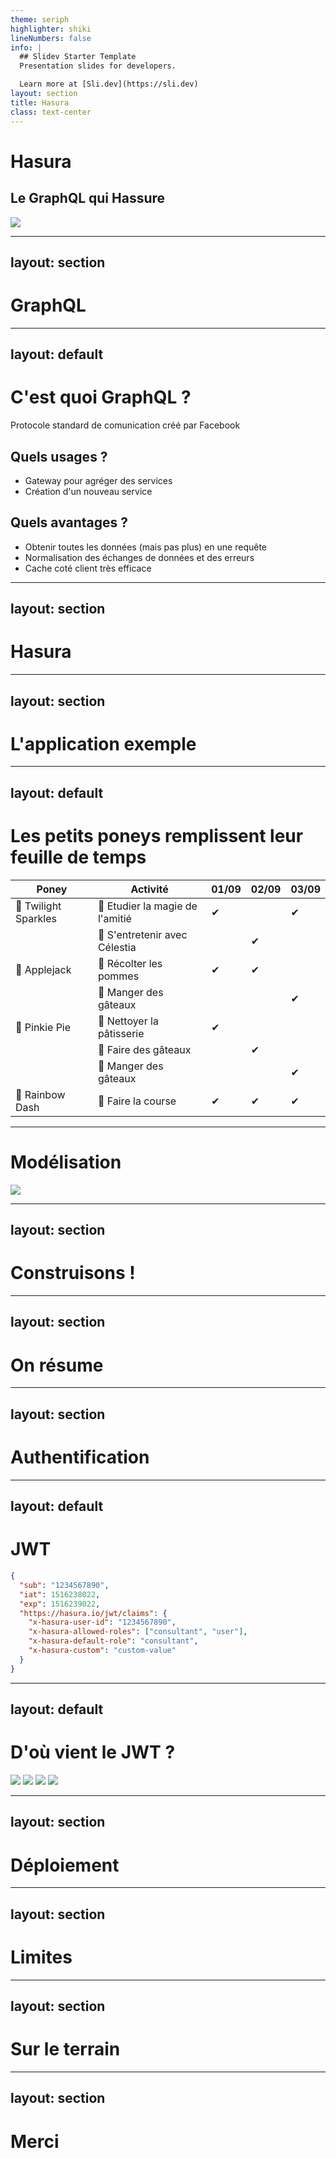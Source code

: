 ```yaml
---
theme: seriph
highlighter: shiki
lineNumbers: false
info: |
  ## Slidev Starter Template
  Presentation slides for developers.

  Learn more at [Sli.dev](https://sli.dev)
layout: section
title: Hasura
class: text-center
---
```


# Hasura

## Le GraphQL qui Hassure

<img src="/assurance.jpeg"/>

<!--
Valentin :
Je fait plein de side projets perso
Tout ce passe bien, je fait le front, c'est jolie
Puis je me lance sur le back et je réimplémente pour la 50ème fois un crud.
C'est généralement là que j'abandonne.
Mais j'ai enfin réussis à finir un projet et à l'utiliser gràce à un technologie que j'ai découvert.
-->

---
layout: section
---

# GraphQL

---
layout: default
---

# C'est quoi GraphQL ?

Protocole standard de comunication créé par Facebook

## Quels usages ?

  - Gateway pour agréger des services
  - Création d'un nouveau service

## Quels avantages ?

  - Obtenir toutes les données (mais pas plus) en une requête
  - Normalisation des échanges de données et des erreurs
  - Cache coté client très efficace

---
layout: section
---

# Hasura

---
layout: section
---

# L'application exemple

---
layout: default
---

# Les petits poneys remplissent leur feuille de temps

| Poney               | Activité                         | 01/09 | 02/09 | 03/09 |
|---------------------|----------------------------------|-------|-------|-------|
| 🦄 Twilight Sparkles | 🎇 Etudier la magie de l'amitié | ✔     |       | ✔      |
|                     | 👸 S'entretenir avec Célestia      |       | ✔     |       |
| 🦄 Applejack         | 🍎 Récolter les pommes          | ✔     | ✔     |       |
|                     | 🍰 Manger des gâteaux           |       |       | ✔     |
| 🦄 Pinkie Pie        | 🧹 Nettoyer la pâtisserie       | ✔      |       |       |
|                     | 🥧 Faire des gâteaux            |       | ✔     |       |
|                     | 🍰 Manger des gâteaux           |       |       | ✔     |
| 🦄 Rainbow Dash        | 🏇 Faire la course       | ✔      | ✔      | ✔      |

---

# Modélisation

<img src="/data_model.svg" class="h-full m-auto" />

---
layout: section
---

# Construisons !

---
layout: section
---

# On résume

---
layout: section
---

# Authentification

---
layout: default
---

# JWT

```json
{
  "sub": "1234567890",
  "iat": 1516238022,
  "exp": 1516239022,
  "https://hasura.io/jwt/claims": {
    "x-hasura-user-id": "1234567890",
    "x-hasura-allowed-roles": ["consultant", "user"],
    "x-hasura-default-role": "consultant",
    "x-hasura-custom": "custom-value"
  }
}
```

---
layout: default
---

# D'où vient le JWT ?

<div class="image-grid">
  <img src="/auth0_logo.png">
  <img src="/nodejs_logo.png">
  <img src="/cloud_functions_logo.png">
  <img src="/postgres_logo.svg">
</div>

---
layout: section
---

# Déploiement

---
layout: section
---

# Limites

---
layout: section
---

# Sur le terrain

---
layout: section
---

# Merci
